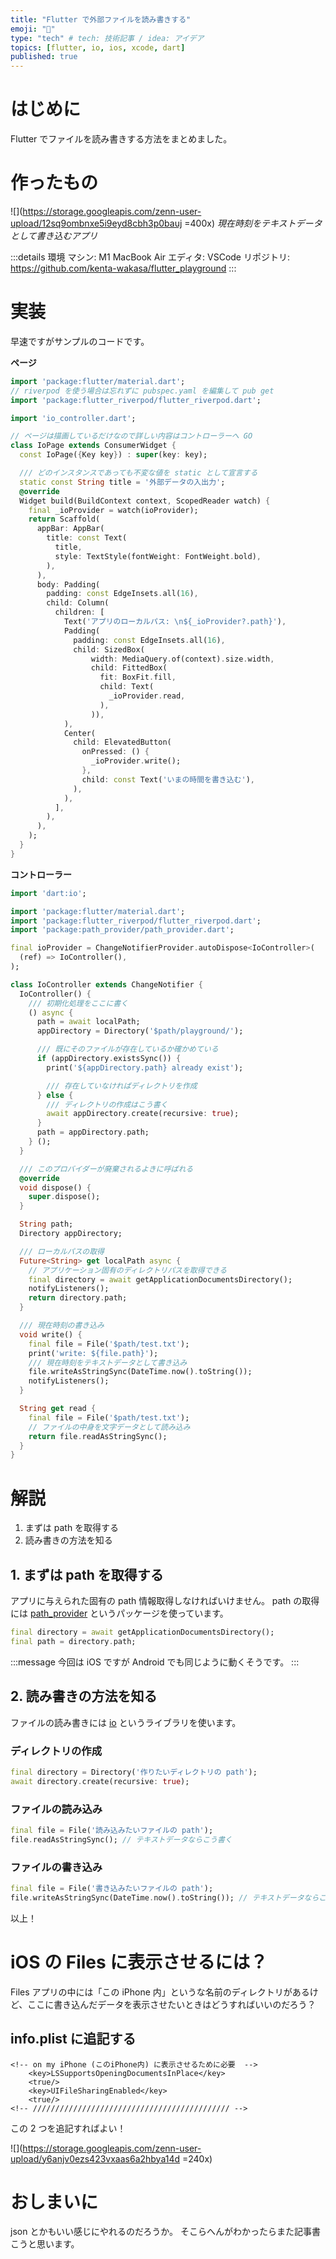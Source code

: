 ```yaml
---
title: "Flutter で外部ファイルを読み書きする"
emoji: "📂"
type: "tech" # tech: 技術記事 / idea: アイデア
topics: [flutter, io, ios, xcode, dart]
published: true
---
```


# はじめに

Flutter でファイルを読み書きする方法をまとめました。

# 作ったもの

![](https://storage.googleapis.com/zenn-user-upload/12sq9ombnxe5i9eyd8cbh3p0bauj =400x)
_現在時刻をテキストデータとして書き込むアプリ_

:::details 環境
マシン: M1 MacBook Air
エディタ: VSCode
リポジトリ: https://github.com/kenta-wakasa/flutter_playground
:::

# 実装

早速ですがサンプルのコードです。

**ページ**

```dart:io_page.dart
import 'package:flutter/material.dart';
// riverpod を使う場合は忘れずに pubspec.yaml を編集して pub get
import 'package:flutter_riverpod/flutter_riverpod.dart';

import 'io_controller.dart';

// ページは描画しているだけなので詳しい内容はコントローラーへ GO
class IoPage extends ConsumerWidget {
  const IoPage({Key key}) : super(key: key);

  /// どのインスタンスであっても不変な値を static として宣言する
  static const String title = '外部データの入出力';
  @override
  Widget build(BuildContext context, ScopedReader watch) {
    final _ioProvider = watch(ioProvider);
    return Scaffold(
      appBar: AppBar(
        title: const Text(
          title,
          style: TextStyle(fontWeight: FontWeight.bold),
        ),
      ),
      body: Padding(
        padding: const EdgeInsets.all(16),
        child: Column(
          children: [
            Text('アプリのローカルパス: \n${_ioProvider?.path}'),
            Padding(
              padding: const EdgeInsets.all(16),
              child: SizedBox(
                  width: MediaQuery.of(context).size.width,
                  child: FittedBox(
                    fit: BoxFit.fill,
                    child: Text(
                      _ioProvider.read,
                    ),
                  )),
            ),
            Center(
              child: ElevatedButton(
                onPressed: () {
                  _ioProvider.write();
                },
                child: const Text('いまの時間を書き込む'),
              ),
            ),
          ],
        ),
      ),
    );
  }
}
```

**コントローラー**

```dart:io_controller.dart
import 'dart:io';

import 'package:flutter/material.dart';
import 'package:flutter_riverpod/flutter_riverpod.dart';
import 'package:path_provider/path_provider.dart';

final ioProvider = ChangeNotifierProvider.autoDispose<IoController>(
  (ref) => IoController(),
);

class IoController extends ChangeNotifier {
  IoController() {
    /// 初期化処理をここに書く
    () async {
      path = await localPath;
      appDirectory = Directory('$path/playground/');

      /// 既にそのファイルが存在しているか確かめている
      if (appDirectory.existsSync()) {
        print('${appDirectory.path} already exist');

        /// 存在していなければディレクトリを作成
      } else {
        /// ディレクトリの作成はこう書く
        await appDirectory.create(recursive: true);
      }
      path = appDirectory.path;
    } ();
  }

  /// このプロバイダーが廃棄されるよきに呼ばれる
  @override
  void dispose() {
    super.dispose();
  }

  String path;
  Directory appDirectory;

  /// ローカルパスの取得
  Future<String> get localPath async {
    // アプリケーション固有のディレクトリパスを取得できる
    final directory = await getApplicationDocumentsDirectory();
    notifyListeners();
    return directory.path;
  }

  /// 現在時刻の書き込み
  void write() {
    final file = File('$path/test.txt');
    print('write: ${file.path}');
    /// 現在時刻をテキストデータとして書き込み
    file.writeAsStringSync(DateTime.now().toString());
    notifyListeners();
  }

  String get read {
    final file = File('$path/test.txt');
    // ファイルの中身を文字データとして読み込み
    return file.readAsStringSync();
  }
}
```

# 解説

1. まずは path を取得する
1. 読み書きの方法を知る

## 1. まずは path を取得する

アプリに与えられた固有の path 情報取得しなければいけません。
path の取得には [path_provider](https://pub.dev/packages/path_provider) というパッケージを使っています。

```dart
final directory = await getApplicationDocumentsDirectory();
final path = directory.path;
```

:::message
今回は iOS ですが Android でも同じように動くそうです。
:::

## 2. 読み書きの方法を知る

ファイルの読み書きには [io](https://api.dart.dev/stable/2.10.4/dart-io/dart-io-library.html) というライブラリを使います。

### ディレクトリの作成

```dart
final directory = Directory('作りたいディレクトリの path');
await directory.create(recursive: true);
```

### ファイルの読み込み

```dart
final file = File('読み込みたいファイルの path');
file.readAsStringSync(); // テキストデータならこう書く
```

### ファイルの書き込み

```dart
final file = File('書き込みたいファイルの path');
file.writeAsStringSync(DateTime.now().toString()); // テキストデータならこう書く
```

以上！

# iOS の Files に表示させるには？

Files アプリの中には「この iPhone 内」というな名前のディレクトリがあるけど、ここに書き込んだデータを表示させたいときはどうすればいいのだろう？

## info.plist に追記する

```xml:info.plist
<!-- on my iPhone (このiPhone内) に表示させるために必要  -->
    <key>LSSupportsOpeningDocumentsInPlace</key>
    <true/>
    <key>UIFileSharingEnabled</key>
    <true/>
<!-- //////////////////////////////////////////// -->
```

この 2 つを追記すればよい！

![](https://storage.googleapis.com/zenn-user-upload/y6anjv0ezs423vxaas6a2hbya14d =240x)

# おしまいに

json とかもいい感じにやれるのだろうか。
そこらへんがわかったらまた記事書こうと思います。
